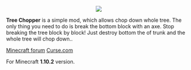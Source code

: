 <p align="center"><img src="http://i.imgur.com/WZrd5Ze.png"></p>

**Tree Chopper** is a simple mod, which allows chop down whole tree. The only thing you need to do is break the bottom block with an axe. Stop breaking the tree block by block! Just destroy bottom the of trunk and the whole tree will chop down..

[Minecraft forum](http://www.minecraftforum.net/forums/mapping-and-modding/minecraft-mods/2731148-tree-chopper)
[Curse.com](https://minecraft.curseforge.com/projects/tree-chopper)

For Minecraft **1.10.2** version.
